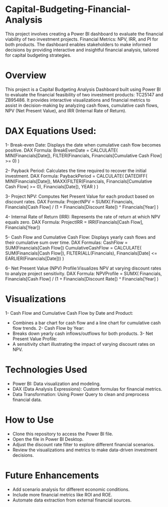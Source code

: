 # Capital-Budgeting-Financial-Analysis
This project involves creating a Power BI dashboard to evaluate the financial viability of two investment projects. Financial Metrics: NPV, IRR, and PI for both products. The dashboard enables stakeholders to make informed decisions by providing interactive and insightful financial analysis, tailored for capital budgeting strategies.
# Overview
This project is a Capital Budgeting Analysis Dashboard built using Power BI to evaluate the financial feasibility of two investment products: TC25147 and ZB95486. It provides interactive visualizations and financial metrics to assist in decision-making by analyzing cash flows, cumulative cash flows, NPV (Net Present Value), and IRR (Internal Rate of Return).

# DAX Equations Used:
1- Break-even Date: Displays the date when cumulative cash flow becomes positive.
DAX Formula:
BreakEvenDate = 
CALCULATE(
    MIN(Financials[Date]),
    FILTER(Financials, Financials[Cumulative Cash Flow] >= 0)
)

2- Payback Period: Calculates the time required to recover the initial investment.
DAX Formula:
PaybackPeriod = 
CALCULATE(
    DATEDIFF(
        MIN(Financials[Date]), 
        MAXX(FILTER(Financials, Financials[Cumulative Cash Flow] >= 0), Financials[Date]),
        YEAR
    )
)

3- Project NPV: Computes Net Present Value for each product based on discount rates.
DAX Formula:
ProjectNPV = 
SUMX(
    Financials,
    Financials[Cash Flow] / (1 + Financials[Discount Rate]) ^ Financials[Year]
)

4- Internal Rate of Return (IRR): Represents the rate of return at which NPV equals zero.
DAX Formula:
ProjectIRR = 
IRR(Financials[Cash Flow], Financials[Year])

5- Cash Flow and Cumulative Cash Flow: Displays yearly cash flows and their cumulative sum over time.
DAX Formulas:
CashFlow = SUM(Financials[Cash Flow])
CumulativeCashFlow = 
CALCULATE(
    SUM(Financials[Cash Flow]),
    FILTER(ALL(Financials), Financials[Date] <= EARLIER(Financials[Date]))
)

6- Net Present Value (NPV) Profile:Visualizes NPV at varying discount rates to analyze project sensitivity.
DAX Formula:
NPVProfile = 
SUMX(
    Financials,
    Financials[Cash Flow] / (1 + Financials[Discount Rate]) ^ Financials[Year]
)
# Visualizations
1- Cash Flow and Cumulative Cash Flow by Date and Product:
 - Combines a bar chart for cash flow and a line chart for cumulative cash flow trends.
2- Cash Flow by Year:
 - Breaks down yearly cash inflows/outflows for both products.
3- Net Present Value Profile:
 - A sensitivity chart illustrating the impact of varying discount rates on NPV.
   
# Technologies Used
 - Power BI: Data visualization and modeling.
 - DAX (Data Analysis Expressions): Custom formulas for financial metrics.
 - Data Transformation: Using Power Query to clean and preprocess financial data.
   
# How to Use
 - Clone this repository to access the Power BI file.
 - Open the file in Power BI Desktop.
 - Adjust the discount rate filter to explore different financial scenarios.
 - Review the visualizations and metrics to make data-driven investment decisions.
   
# Future Enhancements
 - Add scenario analysis for different economic conditions.
 - Include more financial metrics like ROI and ROE.
 - Automate data extraction from external financial sources.
